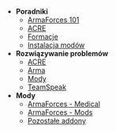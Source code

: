 <!-- docs/_sidebar.md -->

- **Poradniki**
    - [ArmaForces 101](guides/101.md)
    - [ACRE](guides/acre.md)
    - [Formacje](guides/formations.md)
    - [Instalacja modów](guides/mods.md)
- **Rozwiązywanie problemów**
    - [ACRE](troubleshooting/acre.md)
    - [Arma](troubleshooting/arma.md)
    - [Mody](troubleshooting/mods.md)
    - [TeamSpeak](troubleshooting/ts.md)
- **Mody**
    - [ArmaForces - Medical](mods/armaforces_medical.md)
    - [ArmaForces - Mods](mods/armaforces_mods.md)
    - [Pozostałe addony](mods/other_addons.md)
